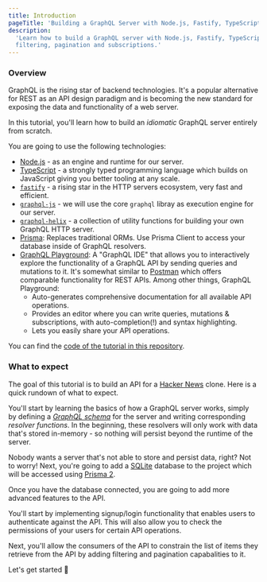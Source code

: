 ```yaml
---
title: Introduction
pageTitle: 'Building a GraphQL Server with Node.js, Fastify, TypeScript & Prisma 2'
description:
  'Learn how to build a GraphQL server with Node.js, Fastify, TypeScript & Prisma 2 and best practices for authentication,
  filtering, pagination and subscriptions.'
---
```


### Overview

GraphQL is the rising star of backend technologies. It's a popular alternative for REST as an API design paradigm and is becoming the new
standard for exposing the data and functionality of a web server.

In this tutorial, you'll learn how to build an _idiomatic_ GraphQL server entirely from scratch. 

You are going to use the following technologies:

- [Node.js](https://nodejs.org/) - as an engine and runtime for our server.
- [TypeScript](https://www.typescriptlang.org/) - a strongly typed programming language which builds on JavaScript giving you better tooling at any scale.
- [`fastify`](https://www.fastify.io/) - a rising star in the HTTP servers ecosystem, very fast and efficient.
- [`graphql-js`](https://github.com/graphql/graphql-js) - we will use the core `graphql` libray as execution engine for our server. 
- [`graphql-helix`](https://github.com/contrawork/graphql-helix) - a collection of utility functions for building your own GraphQL HTTP server. 
- [Prisma](https://www.prisma.io/): Replaces traditional ORMs. Use Prisma Client to access your database inside of
  GraphQL resolvers.
- [GraphQL Playground](https://github.com/prisma/graphql-playground): A "GraphQL IDE" that allows you to interactively
  explore the functionality of a GraphQL API by sending queries and mutations to it. It's somewhat similar to
  [Postman](https://www.getpostman.com/) which offers comparable functionality for REST APIs. Among other things,
  GraphQL Playground:
  - Auto-generates comprehensive documentation for all available API operations.
  - Provides an editor where you can write queries, mutations & subscriptions, with auto-completion(!) and syntax
    highlighting.
  - Lets you easily share your API operations.

You can find the [code of the tutorial in this repository](https://github.com/dotansimha/graphql-typescript-node-tutorial).

### What to expect

The goal of this tutorial is to build an API for a [Hacker News](https://news.ycombinator.com/) clone. Here is a quick
rundown of what to expect.

You'll start by learning the basics of how a GraphQL server works, simply by defining a
[_GraphQL schema_](https://www.prisma.io/blog/graphql-server-basics-the-schema-ac5e2950214e) for the server and writing
corresponding _resolver functions_. In the beginning, these resolvers will only work with data that's stored in-memory -
so nothing will persist beyond the runtime of the server.

Nobody wants a server that's not able to store and persist data, right? Not to worry! Next, you're going to add a
[SQLite](http://sqlite.org/) database to the project which will be accessed using [Prisma 2](https://www.prisma.io/).

Once you have the database connected, you are going to add more advanced features to the API.

You'll start by implementing signup/login functionality that enables users to authenticate against the API. This will
also allow you to check the permissions of your users for certain API operations.

Next, you'll allow the consumers of the API to constrain the list of items they retrieve from the API by adding
filtering and pagination capabalities to it.

Let's get started 🚀
